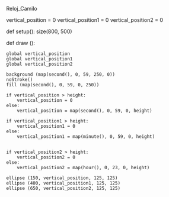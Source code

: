 Reloj_Camilo

vertical_position = 0
vertical_position1 = 0
vertical_position2 = 0

def setup():
    size(800, 500)
    
def draw ():
    
    global vertical_position
    global vertical_position1
    global vertical_position2
    
    background (map(second(), 0, 59, 250, 0))
    noStroke()
    fill (map(second(), 0, 59, 0, 250))
    
    if vertical_position > height:
        vertical_position = 0
    else:
        vertical_position = map(second(), 0, 59, 0, height)
        
    if vertical_position1 > height:
        vertical_position1 = 0
    else:
        vertical_position1 = map(minute(), 0, 59, 0, height)
        
        
    if vertical_position2 > height:
        vertical_position2 = 0
    else:
        vertical_position2 = map(hour(), 0, 23, 0, height)
        
    ellipse (150, vertical_position, 125, 125)
    ellipse (400, vertical_position1, 125, 125)
    ellipse (650, vertical_position2, 125, 125)
    
